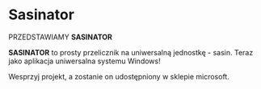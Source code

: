 # Sasinator
PRZEDSTAWIAMY __SASINATOR__

__SASINATOR__ to prosty przelicznik na uniwersalną jednostkę - sasin.
Teraz jako aplikacja uniwersalna systemu Windows!

Wesprzyj projekt, a zostanie on udostępniony w sklepie microsoft.
